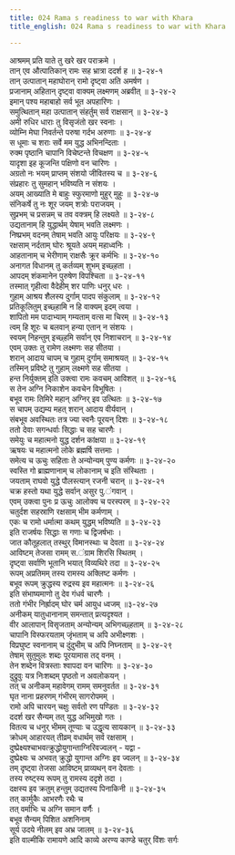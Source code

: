 ```yaml
---
title: 024 Rama s readiness to war with Khara
title_english: 024 Rama s readiness to war with Khara

---
```

आश्रमम् प्रति याते तु खरे खर पराक्रमे ।  
तान् एव औत्पातिकान् रामः सह भ्रात्रा ददर्श ह ॥ ३-२४-१  
तान् उत्पातान् महाघोरान् रामो दृष्ट्वा अति अमर्षण ।  
प्रजानाम् अहितान् दृष्ट्वा वाक्यम् लक्ष्मणम् अब्रवीत् ॥ ३-२४-२  
इमान् पश्य महाबाहो सर्व भूत अपहारिणः ।  
समुत्थितान् महा उत्पातान् संहर्तुम् सर्व राक्षसान् ॥ ३-२४-३  
अमी रुधिर धाराः तु विसृजंतो खर स्वनाः ।  
व्योम्नि मेघा निवर्तन्ते परुषा गर्दभ अरुणाः ॥ ३-२४-४  
स धूमाः च शराः सर्वे मम युद्ध अभिनन्दिताः ।  
रुक्म पृष्ठानि चापानि विचेष्टन्ते विचक्षण ॥ ३-२४-५  
यादृशा इह कूजन्ति पक्षिणो वन चारिणः ।  
अग्रतो नः भयम् प्राप्तम् संशयो जीवितस्य च ॥ ३-२४-६  
संप्रहारः तु सुमहान् भविष्यति न संशयः ।  
अयम् आख्याति मे बाहुः स्फुरमाणो मुहुर् मुहुः ॥ ३-२४-७  
संनिकर्षे तु नः शूर जयम् शत्रोः पराजयम् ।  
सुप्रभम् च प्रसन्नम् च तव वक्त्रम् हि लक्ष्यते ॥ ३-२४-८  
उद्यतानाम् हि युद्धार्थम् येषाम् भवति लक्ष्मणः ।  
निष्प्रभम् वदनम् तेषाम् भवति आयुः परिक्षयः ॥ ३-२४-९  
रक्षसाम् नर्दताम् घोरः श्रूयते अयम् महाध्वनिः ।  
आहतानाम् च भेरीणाम् राक्षसैः क्रूर कर्मभिः ॥ ३-२४-१०  
अनागत विधानम् तु कर्तव्यम् शुभम् इच्छ्हता ।  
आपदम् शंकमानेन पुरुषेण विपश्चिता ॥ ३-२४-११  
तस्मात् गृहीत्वा वैदेहीम् शर पाणिः धनुर् धरः ।  
गुहाम् आश्रय शैलस्य दुर्गाम् पादप संकुलाम् ॥ ३-२४-१२  
प्रतिकूलितुम् इच्छ्हामि न हि वाक्यम् इदम् त्वया ।  
शापितो मम पादाभ्याम् गम्यताम् वत्स मा चिरम् ॥ ३-२४-१३  
त्वम् हि शूरः च बलवान् हन्या एतान् न संशयः ।  
स्वयम् निहन्तुम् इच्छ्हमि सर्वान् एव निशाचरान् ॥ ३-२४-१४  
एवम् उक्तः तु रामेण लक्ष्मणः सह सीतया ।  
शरान् आदाय चापम् च गुहाम् दुर्गाम् समाश्रयत् ॥ ३-२४-१५  
तस्मिन् प्रविष्टे तु गुहाम् लक्ष्मणे सह सीतया ।  
हन्त निर्युक्तम् इति उक्त्वा रामः कवचम् आविशत् ॥ ३-२४-१६  
स तेन अग्नि निकाशेन कवचेन विभूषितः ।  
बभूव रामः तिमिरे महान् अग्निर् इव उत्थितः ॥ ३-२४-१७  
स चापम् उद्यम्य महत् शरान् आदाय वीर्यवान् ।  
संबभूव अवस्थितः तत्र ज्या स्वनैः पूरयन् दिशः ॥ ३-२४-१८  
ततो देवाः सगन्धर्वाः सिद्धाः च सह चारणैः ।  
समेयुः च महात्मनो युद्ध दर्शन कांक्षया ॥ ३-२४-१९  
ऋषयः च महात्मनो लोके ब्रह्मर्षि सत्तमाः ।  
समेत्य च ऊचुः सहिताः ते अन्योन्यम् पुण्य कर्मणः ॥ ३-२४-२०  
स्वस्ति गो ब्राह्मणानाम् च लोकानाम् च इति संस्थिताः ।  
जयताम् राघवो युद्धे पौलस्त्यान् रजनी चरान् ॥ ३-२४-२१  
चक्र हस्तो यथा युद्धे सर्वान् असुर पु.ंगवान् ।  
एवम् उक्त्वा पुनः प्र ऊचुः आलोक्य च परस्परम् ॥ ३-२४-२२  
चतुर्दश सहस्राणि रक्षसाम् भीम कर्मणाम् ।  
एकः च रामो धर्मात्मा कथम् युद्धम् भविष्यति ॥ ३-२४-२३  
इति राजर्षयः सिद्धाः स गणाः च द्विजर्षभाः ।  
जात कौतूहलात् तस्थुर् विमानस्थाः च देवता ॥ ३-२४-२४  
आविष्टम् तेजसा रामम् स.ंग्राम शिरसि स्थितम् ।  
दृष्ट्वा सर्वाणि भूतानि भयात् विव्यथिरे तदा ॥ ३-२४-२५  
रूपम् अप्रतिमम् तस्य रामस्य अक्लिष्ट कर्मणः ।  
बभूव रूपम् क्रुद्धस्य रुद्रस्य इव महात्मनः ॥ ३-२४-२६  
इति संभाष्यमाणो तु देव गंधर्व चारणैः ।  
ततो गंभीर निर्ह्रादम् घोर चर्म आयुध ध्वजम् ॥३-२४-२७  
अनीकम् यातुधानानाम् समन्तात् प्रत्यदृश्यत ।  
वीर आलापान् विसृजताम् अन्योन्यम् अभिगच्छ्हताम् ॥ ३-२४-२८  
चापानि विस्फरयताम् जृंभताम् च अपि अभीक्ष्णशः ।  
विप्रघुष्ट स्वनानाम् च दुंदुभीम् च अपि निघ्नताम् ॥ ३-२४-२९  
तेषाम् सुतुमुलः शब्दः पूरयामास तद् वनम् ।  
तेन शब्देन वित्रस्ताः श्वापदा वन चारिणः ॥ ३-२४-३०  
दुद्रुवुः यत्र निःशब्दम् पृष्ठतो न अवलोकयन् ।  
तत् च अनीकम् महावेगम् रामम् समनुवर्तत ॥ ३-२४-३१  
घृत नाना प्रहरणम् गंभीरम् सागरोपमम् ।  
रामो अपि चारयन् चक्षुः सर्वतो रण पण्डितः ॥ ३-२४-३२  
ददर्श खर सैन्यम् तत् युद्ध अभिमुखो गतः ।  
वितत्य च धनुर् भीमम् तूण्याः च उद्धृत्य सायकान् ॥ ३-२४-३३  
क्रोधम् आहारयत् तीव्रम् वधार्थम् सर्व रक्षसाम् ।  
दुष्प्रेक्ष्यश्चाभवत्क्रुद्धोयुगान्ताग्निरिवज्वलन् - यद्वा -  
दुष्प्रेक्ष्यः च अभवत् क्रुद्धो युगान्त अग्निः इव ज्वलन् ॥ ३-२४-३४  
तम् दृष्ट्वा तेजसा आविष्टम् प्राव्यथन् वन देवताः ।  
तस्य रुष्ट्स्य रूपम् तु रामस्य ददृशे तदा ।  
दक्षस्य इव क्रतुम् हन्तुम् उद्यतस्य पिनाकिनी ॥ ३-२४-३५  
तत् कार्मुकैः आभरणैः रथैः च  
तत् वर्माभिः च अग्नि समान वर्णैः ।  
बभूव सैन्यम् पिशित अशनिनाम्  
सूर्य उदये नीलम् इव अभ्र जालम् ॥ ३-२४-३६  
इति वाल्मीकि रामायणे आदि काव्ये अरण्य काण्डे चतुर् विंशः सर्गः